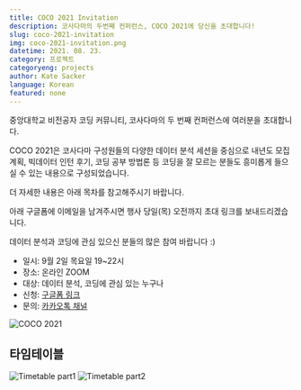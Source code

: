 ```yaml
---
title: COCO 2021 Invitation
description: 코사다마의 두번째 컨퍼런스, COCO 2021에 당신을 초대합니다!
slug: coco-2021-invitation
img: coco-2021-invitation.png
datetime: 2021. 08. 23.
category: 프로젝트
categoryeng: projects
author: Kate Sacker
language: Korean
featured: none
---
```


중앙대학교 비전공자 코딩 커뮤니티, 코사다마의 두 번째 컨퍼런스에 여러분을 초대합니다.

COCO 2021은 코사다마 구성원들의 다양한 데이터 분석 세션을 중심으로 내년도 모집 계획, 빅데이터 인턴 후기, 코딩 공부 방법론 등 코딩을 잘 모르는 분들도 흥미롭게 들으실 수 있는 내용으로 구성되었습니다.

더 자세한 내용은 아래 목차를 참고해주시기 바랍니다.

아래 구글폼에 이메일을 남겨주시면 행사 당일(목) 오전까지 초대 링크를 보내드리겠습니다.

데이터 분석과 코딩에 관심 있으신 분들의 많은 참여 바랍니다 :)


- 일시: 9월 2일 목요일 19~22시
- 장소: 온라인 ZOOM
- 대상: 데이터 분석, 코딩에 관심 있는 누구나
- 신청: [구글폼 링크](https://bit.ly/COCO2021?trk=public_post_share-update_update-text)
- 문의: [카카오톡 채널](http://pf.kakao.com/_MYkvK?trk=public_post_share-update_update-text)


![COCO 2021](/coco-2021-invitation/coco-2021-welcomeletter.png)

## 타임테이블

![Timetable part1](/coco-2021-invitation/coco-2021-part1.png)
![Timetable part2](/coco-2021-invitation/coco-2021-part2.png)